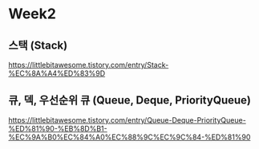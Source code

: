 Week2
==========
## 스택 (Stack)
<https://littlebitawesome.tistory.com/entry/Stack-%EC%8A%A4%ED%83%9D>

## 큐, 덱, 우선순위 큐 (Queue, Deque, PriorityQueue)
<https://littlebitawesome.tistory.com/entry/Queue-Deque-PriorityQueue-%ED%81%90-%EB%8D%B1-%EC%9A%B0%EC%84%A0%EC%88%9C%EC%9C%84-%ED%81%90>
